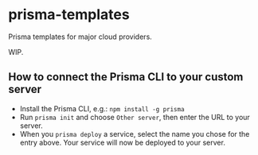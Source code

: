 # prisma-templates
Prisma templates for major cloud providers.

WIP.

## How to connect the Prisma CLI to your custom server
* Install the Prisma CLI, e.g.: `npm install -g prisma`
* Run `prisma init` and choose `Other server`, then enter the URL to your server.
* When you `prisma deploy` a service, select the name you chose for the entry above. Your service will now be deployed to your server.
